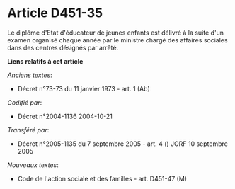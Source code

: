 # Article D451-35

Le diplôme d'Etat d'éducateur de jeunes enfants est délivré à la suite d'un examen organisé chaque année par le ministre
chargé des affaires sociales dans des centres désignés par arrêté.

**Liens relatifs à cet article**

_Anciens textes_:

  - Décret n°73-73 du 11 janvier 1973 - art. 1 (Ab)

_Codifié par_:

  - Décret n°2004-1136 2004-10-21

_Transféré par_:

  - Décret n°2005-1135 du 7 septembre 2005 - art. 4 () JORF 10 septembre 2005

_Nouveaux textes_:

  - Code de l'action sociale et des familles - art. D451-47 (M)
